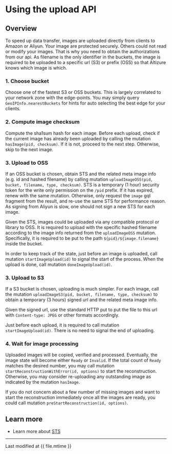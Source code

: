 # Using the upload API

## Overview
To speed up data transfer, images are uploaded directly from clients to Amazon
or Aliyun. Your image are protected securely. Others could not read or modify your images. That is why you need to obtain the authorizations from our api. As filename is the only identifier in the buckets, the image is required to be uploaded to a specific url (S3) or prefix (OSS) so that Altizure knows which image is which.

### 1. Choose bucket
Choose one of the fastest S3 or OSS buckets. This is largely correlated to your network zone with the edge-points.
You may simply query `GeoIPInfo.nearestBuckets` for hints for auto selecting the best edge for your clients.

### 2. Compute image checksum
Compute the sha1sum hash for each image.
Before each upload, check if the current image has already been uploaded by calling the mutation `hasImage(pid, checksum)`.
If it is not, proceed to the next step. Otherwise, skip to the next image.

### 3. Upload to OSS
If an OSS bucket is chosen, obtain STS and the related meta image info (e.g. id and hashed filename) by calling mutation `uploadImageOSS(pid, bucket, filename, type, checksum)`. STS is a temporary (1 hour) security token for the write only permission on the `/pid` prefix.
If it has expired, renew with the same mutation. Otherwise, only request the `image` gql fragment from the result, and re-use the same STS for performance reason. As signing from Aliyun is slow, one should not sign a new STS for each image.

Given the STS, images could be uploaded via any compatible protocol or library to OSS. It is required to upload with the specific hashed filename according to the image info returned from the `uploadImageOSS` mutation. Specifically, it is required to be put to the path `${pid}/${image.filename}` inside the bucket.

In order to keep track of the state, just before an image is uploaded, call mutation `startImageUpload(id)` to signal the start of the process. When the upload is done, call mutation `doneImageUpload(id)`.


### 3. Upload to S3
If a S3 bucket is chosen, uploading is much simpler.
For each image, call the mutation `uploadImageS3(pid, bucket, filename, type, checksum)` to obtain a temporary (3 hours) signed url and the related meta image info.

Given the signed url, use the standard HTTP put to put the file to this url with `Content-type: JPEG` or other formats accordingly.

Just before each upload, it is required to call mutation `startImageUpload(id)`. There is no need to signal the end of uploading.

### 4. Wait for image processing
Uploaded images will be copied, verified and processed. Eventually, the image state will become either `Ready` or `Invalid`.
If the total count of `Ready` matches the desired number, you may call mutation `startReconstructionWithError(id, options)` to start the reconstruction. Otherwise, you may consider re-uploading any outstanding image as indicated by the mutation `hasImage`.

If you do not concern about a few number of missing images and want to start the reconstruction immediately once all the images are ready, you could call mutation `preStartReconstruction(id, options)`.

## Learn more

* Learn more about [STS](https://www.alibabacloud.com/help/doc-detail/31953.htm?spm=a3c0i.o31952en.b99.284.7ab2aa72OYaf6D)

---

Last modified at {{ file.mtime }}
